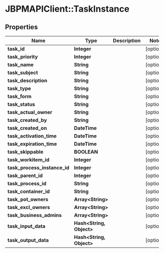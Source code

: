 # JBPMAPIClient::TaskInstance

## Properties
Name | Type | Description | Notes
------------ | ------------- | ------------- | -------------
**task_id** | **Integer** |  | [optional] 
**task_priority** | **Integer** |  | [optional] 
**task_name** | **String** |  | [optional] 
**task_subject** | **String** |  | [optional] 
**task_description** | **String** |  | [optional] 
**task_type** | **String** |  | [optional] 
**task_form** | **String** |  | [optional] 
**task_status** | **String** |  | [optional] 
**task_actual_owner** | **String** |  | [optional] 
**task_created_by** | **String** |  | [optional] 
**task_created_on** | **DateTime** |  | [optional] 
**task_activation_time** | **DateTime** |  | [optional] 
**task_expiration_time** | **DateTime** |  | [optional] 
**task_skippable** | **BOOLEAN** |  | [optional] 
**task_workitem_id** | **Integer** |  | [optional] 
**task_process_instance_id** | **Integer** |  | [optional] 
**task_parent_id** | **Integer** |  | [optional] 
**task_process_id** | **String** |  | [optional] 
**task_container_id** | **String** |  | [optional] 
**task_pot_owners** | **Array&lt;String&gt;** |  | [optional] 
**task_excl_owners** | **Array&lt;String&gt;** |  | [optional] 
**task_business_admins** | **Array&lt;String&gt;** |  | [optional] 
**task_input_data** | **Hash&lt;String, Object&gt;** |  | [optional] 
**task_output_data** | **Hash&lt;String, Object&gt;** |  | [optional] 


